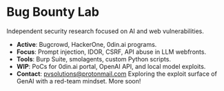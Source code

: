 # Bug Bounty Lab
Independent security research focused on AI and web vulnerabilities.  
- **Active**: Bugcrowd, HackerOne, 0din.ai programs.  
- **Focus**: Prompt injection, IDOR, CSRF, API abuse in LLM webfronts.  
- **Tools**: Burp Suite, smolagents, custom Python scripts.  
- **WIP**: PoCs for 0din.ai portal, OpenAI API, and local model exploits.  
- **Contact**: pvsolutions@protonmail.com
Exploring the exploit surface of GenAI with a red-team mindset. More soon!  
